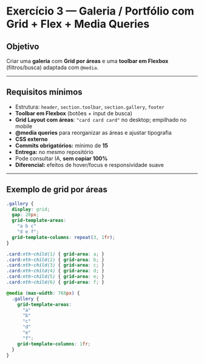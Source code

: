 # Exercício 3 — Galeria / Portfólio com Grid + Flex + Media Queries

## Objetivo
Criar uma **galeria** com **Grid por áreas** e uma **toolbar em Flexbox** (filtros/busca) adaptada com `@media`.

---

## Requisitos mínimos

- Estrutura: `header`, `section.toolbar`, `section.gallery`, `footer`
- **Toolbar em Flexbox** (botões + input de busca)
- **Grid Layout com áreas**: `"card card card"` no desktop; empilhado no mobile
- **@media queries** para reorganizar as áreas e ajustar tipografia
- **CSS externo**
- **Commits obrigatórios:** mínimo de **15**
- **Entrega:** no mesmo repositório
- Pode consultar IA, **sem copiar 100%**
- **Diferencial:** efeitos de hover/focus e responsividade suave

---

## Exemplo de grid por áreas

```css
.gallery {
  display: grid;
  gap: 20px;
  grid-template-areas:
    "a b c"
    "d e f";
  grid-template-columns: repeat(3, 1fr);
}

.card:nth-child(1) { grid-area: a; }
.card:nth-child(2) { grid-area: b; }
.card:nth-child(3) { grid-area: c; }
.card:nth-child(4) { grid-area: d; }
.card:nth-child(5) { grid-area: e; }
.card:nth-child(6) { grid-area: f; }

@media (max-width: 768px) {
  .gallery {
    grid-template-areas:
      "a"
      "b"
      "c"
      "d"
      "e"
      "f";
    grid-template-columns: 1fr;
  }
}
